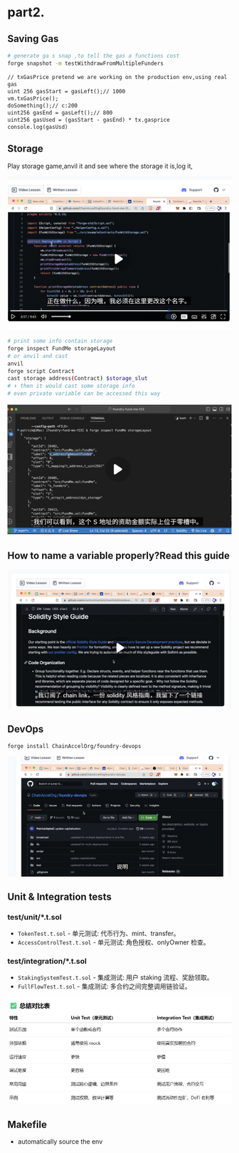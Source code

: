 # part2.

## Saving Gas

```bash
# generate ga s snap ,to tell the gas a functions cost
forge snapshot -m testWithdrawFromMultipleFunders

```

```solidity
// txGasPrice pretend we are working on the production env,using real gas
uint 256 gasStart = gasLeft();// 1000
vm.txGasPrice();
doSomething();// c:200
uint256 gasEnd = gasLeft();// 800
uint256 gasUsed = (gasStart - gasEnd) * tx.gasprice
console.log(gasUsd)
```

## Storage

Play storage game,anvil it and see where the storage it is,log it,

![github repo reference](image-1.png)

```bash
# print some info contain storage
forge inspect FundMe storageLayout
# or anvil and cast
anvil
forge script Contract
cast storage address(Contract) $storage_slut
# ⬆️ then it would cast some storage info
# even private variable can be accessed this way
```

![info with storage reference](image-2.png)

## How to name a variable properly?Read this guide

![guide on github](image-3.png)

## DevOps

```bash
forge install ChainAccelOrg/foundry-devops
```

![foundry-devops keep tract the latest contract we deployed](image-4.png)

## Unit & Integration tests

### test/unit/\*.t.sol

-   `TokenTest.t.sol` - 单元测试: 代币行为、mint、transfer。
-   `AccessControlTest.t.sol` - 单元测试: 角色授权、onlyOwner 检查。

### test/integration/\*.t.sol

-   `StakingSystemTest.t.sol` - 集成测试: 用户 staking 流程、奖励领取。
-   `FullFlowTest.t.sol` - 集成测试: 多合约之间完整调用链验证。

![gpt reference:the difference between those tests](image-5.png)

## Makefile

-   automatically source the env
